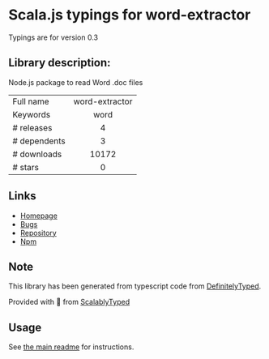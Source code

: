 
# Scala.js typings for word-extractor

Typings are for version 0.3

## Library description:
Node.js package to read Word .doc files

|                    |                 |
| ------------------ | :-------------: |
| Full name          | word-extractor |
| Keywords           | word |
| # releases         | 4 |
| # dependents       | 3 |
| # downloads        | 10172 |
| # stars            | 0 |

## Links
- [Homepage](https://github.com/morungos/node-word-extractor)
- [Bugs](https://github.com/morungos/node-word-extractor/issues)
- [Repository](https://github.com/morungos/node-word-extractor)
- [Npm](https://www.npmjs.com/package/word-extractor)
    


## Note
This library has been generated from typescript code from [DefinitelyTyped](https://definitelytyped.org).

Provided with :purple_heart: from [ScalablyTyped](https://github.com/oyvindberg/ScalablyTyped)

## Usage
See [the main readme](../../readme.md) for instructions.


